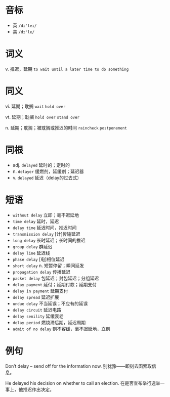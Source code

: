 # 音标

- 英 `/dɪ'leɪ/`
- 美 `/dɪ'le/`

# 词义

v. 推迟，延期
`to wait until a later time to do something`

# 同义

vi. 延期；耽搁
`wait` `hold over`

vt. 延期；耽搁
`hold over` `stand over`

n. 延期；耽搁；被耽搁或推迟的时间
`raincheck` `postponement`

# 同根

- adj. `delayed` 延时的；定时的
- n. `delayer` 缓燃剂，延缓剂；延迟器
- v. `delayed` 延迟（delay的过去式）

# 短语

- `without delay` 立即；毫不迟延地
- `time delay` 延时，延迟
- `delay time` 延迟时间，推迟时间
- `transmission delay` [计]传输延迟
- `long delay` 长时延迟；长时间的推迟
- `group delay` 群延迟
- `delay line` 延迟线
- `phase delay` [电]相位延迟
- `short delay` n. 短暂停留；瞬间延发
- `propagation delay` 传播延迟
- `packet delay` 包延迟；封包延迟；分组延迟
- `delay payment` 延付；延期付款；延期支付
- `delay in payment` 延期支付
- `delay spread` 延迟扩展
- `undue delay` 不当延误；不应有的延误
- `delay circuit` 延迟电路
- `delay senility` 延缓衰老
- `delay period` 燃烧滞后期，延迟周期
- `admit of no delay` 刻不容缓，毫不迟延地，立刻

# 例句

Don’t delay – send off for the information now.
别犹豫——即刻去函索取信息。

He delayed his decision on whether to call an election.
在是否宣布举行选举一事上，他推迟作出决定。



